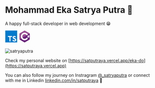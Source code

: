 # Mohammad Eka Satrya Putra 🚀

A happy full-stack developer in web development 😁

<p align="left">
<img src="https://raw.githubusercontent.com/devicons/devicon/master/icons/typescript/typescript-original.svg" alt="typescript" width="40" height="40"/>
<img src="https://raw.githubusercontent.com/devicons/devicon/master/icons/csharp/csharp-original.svg" alt="csharp" width="40" height="40"/>
</p>
<img align="center" src="https://github-readme-stats.vercel.app/api/top-langs/?username=satryaputra&size_weight=0.5&count_weight=0.5&hide=javascript,html,css,scss&layout=compact&langs_count=4&locale=en" alt="satryaputra" />

Check my personal website on [https://satputraya.vercel.app/eka-do](https://satputraya.vercel.app)

You can also follow my journey on Instragram [@_satryaputra](https://instagram.com/_satryaputra) or connect with me in Linkedin [linkedin.com/in/satputraya](https://linkedin.com/in/satputraya) 👋
